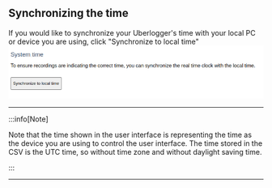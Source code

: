 ## Synchronizing the time

If you would like to synchronize your Uberlogger\'s time with your local
PC or device you are using, click "Synchronize to local time" ![A close-up of a text Description automatically generated](media/image17.png)

---

:::info[Note]

Note that the time shown in the user interface is representing the time as the device you are using to control the user interface. The time stored in the CSV is the UTC time, so without time zone and without daylight saving time.

:::

---
